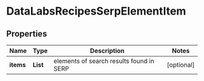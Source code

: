 # DataLabsRecipesSerpElementItem


## Properties

| Name | Type | Description | Notes |
|------------ | ------------- | ------------- | -------------|
**items** | **List<RecipesElement>** | elements of search results found in SERP |[optional]|